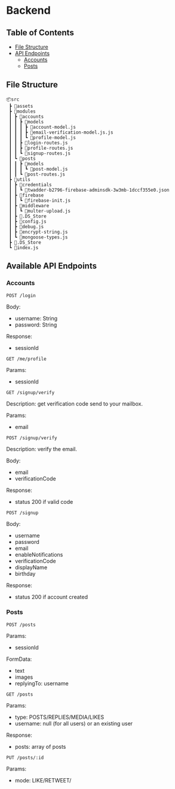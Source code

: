 # Backend

<!-- Generated File tree using: -->
<!-- https://marketplace.visualstudio.com/items?itemName=Shinotatwu-DS.file-tree-generator -->

## Table of Contents
- [File Structure](#file-structure)
- [API Endpoints](#available-api-endpoints)
  - [Accounts](#accounts)
  - [Posts](#posts)
## File Structure
```
📦src
 ┣ 📂assets
 ┣ 📂modules
 ┃ ┣ 📂accounts
 ┃ ┃ ┣ 📂models
 ┃ ┃ ┃ ┣ 📜account-model.js
 ┃ ┃ ┃ ┣ 📜email-verification-model.js.js
 ┃ ┃ ┃ ┗ 📜profile-model.js
 ┃ ┃ ┣ 📜login-routes.js
 ┃ ┃ ┣ 📜profile-routes.js
 ┃ ┃ ┗ 📜signup-routes.js
 ┃ ┗ 📂posts
 ┃ ┃ ┣ 📂models
 ┃ ┃ ┃ ┗ 📜post-model.js
 ┃ ┃ ┗ 📜post-routes.js
 ┣ 📂utils
 ┃ ┣ 📂credentials
 ┃ ┃ ┗ 📜twadder-b2796-firebase-adminsdk-3w3mb-1dccf355e0.json
 ┃ ┣ 📂firebase
 ┃ ┃ ┗ 📜firebase-init.js
 ┃ ┣ 📂middleware
 ┃ ┃ ┗ 📜multer-upload.js
 ┃ ┣ 📜.DS_Store
 ┃ ┣ 📜config.js
 ┃ ┣ 📜debug.js
 ┃ ┣ 📜encrypt-string.js
 ┃ ┗ 📜mongoose-types.js
 ┣ 📜.DS_Store
 ┗ 📜index.js
 ```

 ## Available API Endpoints

### Accounts
```
POST /login
```
Body:
- username: String
- password: String

Response:
- sessionId

```
GET /me/profile
```
Params: 
- sessionId

```
GET /signup/verify
```
Description: get verification code send to your mailbox.

Params:
- email

```
POST /signup/verify
```
Description: verify the email.

Body:
- email
- verificationCode

Response:
- status 200 if valid code

```
POST /signup
```
Body:
- username
- password
- email
- enableNotifications
- verificationCode
- displayName
- birthday

Response:
- status 200 if account created

### Posts
```
POST /posts
```
Params: 
- sessionId

FormData:
- text
- images
- replyingTo: username

```
GET /posts
```
Params:
- type: POSTS/REPLIES/MEDIA/LIKES
- username: null (for all users) or an existing user

Response:
- posts: array of posts

```
PUT /posts/:id
```
Params:
- mode: LIKE/RETWEET/